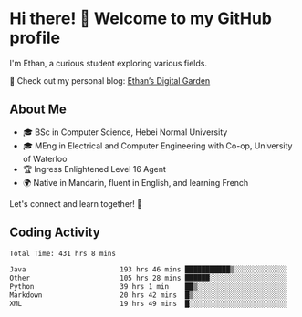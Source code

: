 # Hi there! 👋 Welcome to my GitHub profile  

I'm Ethan, a curious student exploring various fields.  

📌 Check out my personal blog: [Ethan’s Digital Garden](https://fortii2.github.io/)  

## About Me  
- 🎓 BSc in Computer Science, Hebei Normal University
- 🎓 MEng in Electrical and Computer Engineering with Co-op, University of Waterloo
- 🏆 Ingress Enlightened Level 16 Agent  
- 🌍 Native in Mandarin, fluent in English, and learning French  

Let's connect and learn together! 🚀  

## Coding Activity
<!--START_SECTION:waka-->

```txt
Total Time: 431 hrs 8 mins

Java                       193 hrs 46 mins ███████████▒░░░░░░░░░░░░░   44.94 %
Other                      105 hrs 28 mins ██████░░░░░░░░░░░░░░░░░░░   24.46 %
Python                     39 hrs 1 min    ██▒░░░░░░░░░░░░░░░░░░░░░░   09.05 %
Markdown                   20 hrs 42 mins  █▒░░░░░░░░░░░░░░░░░░░░░░░   04.80 %
XML                        19 hrs 49 mins  █░░░░░░░░░░░░░░░░░░░░░░░░   04.60 %
```

<!--END_SECTION:waka-->
